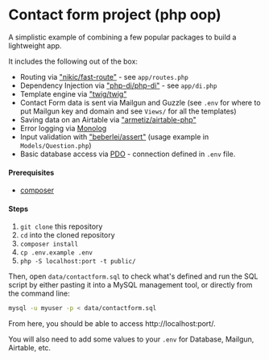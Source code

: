 # Contact form project (php oop)
A simplistic example of combining a few popular packages to build a lightweight app.

It includes the following out of the box:
- Routing via ["nikic/fast-route"](https://github.com/nikic/FastRoute) - see `app/routes.php`
- Dependency Injection via ["php-di/php-di"](https://github.com/PHP-DI/PHP-DI) - see `app/di.php`
- Template engine via ["twig/twig"](http://twig.sensiolabs.org/)
- Contact Form data is sent via Mailgun and Guzzle (see `.env` for where to put Mailgun key and domain and see `Views/` for all the templates)
- Saving data on an Airtable via ["armetiz/airtable-php"](https://github.com/armetiz/airtable-php)
- Error logging via [Monolog](https://github.com/Seldaek/monolog)
- Input validation with ["beberlei/assert"](https://github.com/beberlei/assert) (usage example in `Models/Question.php`)
- Basic database access via [PDO](http://php.net/manual/en/book.pdo.php) - connection defined in `.env` file.

#### Prerequisites
* [composer](https://getcomposer.org)

#### Steps
1. `git clone` this repository
2. `cd` into the cloned repository
3. `composer install`
4. `cp .env.example .env`
5. `php -S localhost:port -t public/`

Then, open `data/contactform.sql` to check what's defined and run the SQL script by either pasting it into a MySQL management tool, or directly from the command line:

```bash
mysql -u myuser -p < data/contactform.sql

```
From here, you should be able to access http://localhost:port/. 

You will also need to add some values to your `.env` for Database, Mailgun, Airtable, etc.


